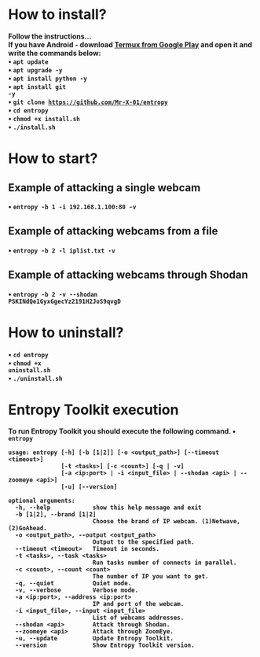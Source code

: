 
# How to install?
<b>Follow the instructions...</b><br>
<b>If you have Android - download <a href="https://play.google.com/store/apps/details?id=com.termux&hl=ru">Termux from Google Play</a> and open it and write the commands below:<br>
• <code>apt update</code><br>
• <code>apt upgrade -y</code><br>
• <code>apt install python -y</code><br>
• <code>apt install git -y</code><br>
• <code>git clone https://github.com/Mr-X-01/entropy</code><br>
• <code>cd entropy</code><br>
• <code>chmod +x install.sh</code><br>
• <code>./install.sh</code><br>

# How to start?
## Example of attacking a single webcam
• <code>entropy -b 1 -i 192.168.1.100:80 -v</code><br>
## Example of attacking webcams from a file
• <code>entropy -b 2 -l iplist.txt -v</code><br>
## Example of attacking webcams through Shodan
• <code>entropy -b 2 -v --shodan PSKINdQe1GyxGgecYz2191H2JoS9qvgD</code><br>

# How to uninstall?
• <code>cd entropy</code><br>
• <code>chmod +x uninstall.sh</code><br>
• <code>./uninstall.sh</code><br>

# Entropy Toolkit execution
To run Entropy Toolkit you should 
execute the following command.
• <code>entropy</code><br>
```
usage: entropy [-h] [-b [1|2]] [-o <output_path>] [--timeout <timeout>]
               [-t <tasks>] [-c <count>] [-q | -v]
               [-a <ip:port> | -i <input_file> | --shodan <api> | --zoomeye <api>]
               [-u] [--version]

optional arguments:
  -h, --help            show this help message and exit
  -b [1|2], --brand [1|2]
                        Choose the brand of IP webcam. (1)Netwave, (2)GoAhead.
  -o <output_path>, --output <output_path>
                        Output to the specified path.
  --timeout <timeout>   Timeout in seconds.
  -t <tasks>, --task <tasks>
                        Run tasks number of connects in parallel.
  -c <count>, --count <count>
                        The number of IP you want to get.
  -q, --quiet           Quiet mode.
  -v, --verbose         Verbose mode.
  -a <ip:port>, --address <ip:port>
                        IP and port of the webcam.
  -i <input_file>, --input <input_file>
                        List of webcams addresses.
  --shodan <api>        Attack through Shodan.
  --zoomeye <api>       Attack through ZoomEye.
  -u, --update          Update Entropy Toolkit.
  --version             Show Entropy Toolkit version.
```
